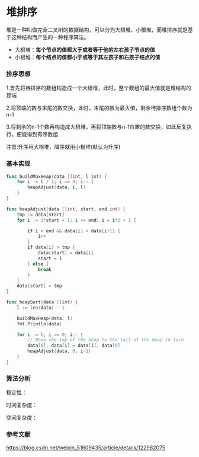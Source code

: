 # 堆排序

堆是一种叫做完全二叉树的数据结构，可以分为大根堆，小根堆，而堆排序就是基于这种结构而产生的一种程序算法。

- 大根堆：**每个节点的值都大于或者等于他的左右孩子节点的值**
- 小根堆：**每个结点的值都小于或等于其左孩子和右孩子结点的值**

### 排序思想
1.首先将待排序的数组构造成一个大根堆，此时，整个数组的最大值就是堆结构的顶端

2.将顶端的数与末尾的数交换，此时，末尾的数为最大值，剩余待排序数组个数为n-1

3.将剩余的n-1个数再构造成大根堆，再将顶端数与n-1位置的数交换，如此反复执行，便能得到有序数组

注意:升序用大根堆，降序就用小根堆(默认为升序)

### 基本实现

```go
func buildMaxHeap(data []int, l int) {
	for i := l / 2; i >= 0; i-- {
		heapAdjust(data, i, l)
	}
}

func heapAdjust(data []int, start, end int) {
	tmp := data[start]
	for i := 2*start + 1; i <= end; i = i*2 + 1 {

		if i < end && data[i] < data[i+1] {
			i++
		}
		if data[i] > tmp {
			data[start] = data[i]
			start = i
		} else {
			break
		}
	}
	data[start] = tmp
}

func heapSort(data []int) {
	l := len(data) - 1

	buildMaxHeap(data, l)
	fmt.Println(data)

	for i := l; i >= 0; i-- {
		// Move the top of the heap to the tail of the heap in turn
		data[0], data[i] = data[i], data[0]
		heapAdjust(data, 0, i-1)
	}
}
```

### 算法分析

稳定性：

时间复杂度：

空间复杂度：

### 参考文献

https://blog.csdn.net/weixin_51609435/article/details/122982075